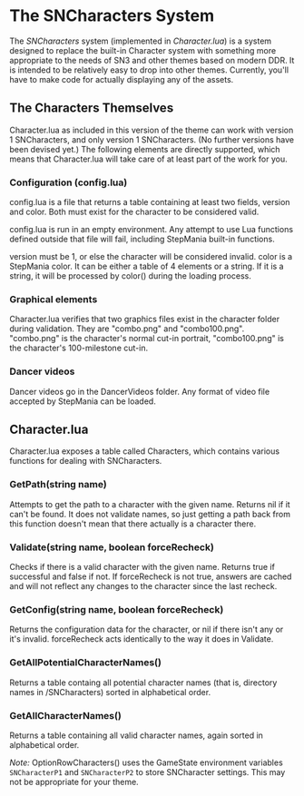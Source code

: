 The SNCharacters System
=======================

The _SNCharacters_ system (implemented in _Character.lua_) is a system designed to replace the built-in Character system with something more appropriate to the needs of SN3 and other themes based on modern DDR. It is intended to be relatively easy to drop into other themes. Currently, you'll have to make code for actually displaying any of the assets.

The Characters Themselves
-------------------------
Character.lua as included in this version of the theme can work with version 1 SNCharacters, and only version 1 SNCharacters. (No further versions have been devised yet.) The following elements are directly supported, which means that Character.lua will take care of at least part of the work for you.

### Configuration (config.lua) ###
config.lua is a file that returns a table containing at least two fields, version and color. Both must exist for the character to be considered valid.

config.lua is run in an empty environment. Any attempt to use Lua functions defined outside that file will fail, including StepMania built-in functions.

version must be 1, or else the character will be considered invalid.
color is a StepMania color. It can be either a table of 4 elements or a string. If it is a string, it will be processed by color() during the loading process.

### Graphical elements ###
Character.lua verifies that two graphics files exist in the character folder during validation.
They are "combo.png" and "combo100.png". "combo.png" is the character's normal cut-in portrait, "combo100.png" is the character's 100-milestone cut-in.

### Dancer videos ###
Dancer videos go in the DancerVideos folder. Any format of video file accepted by StepMania can be loaded.

Character.lua
-------------
Character.lua exposes a table called Characters, which contains various functions for dealing with SNCharacters.

### GetPath(string name) ###
Attempts to get the path to a character with the given name. Returns nil if it can't be found. It does not validate names, so just getting a path back from this function doesn't mean that there actually is a character there.

### Validate(string name, boolean forceRecheck) ###
Checks if there is a valid character with the given name. Returns true if successful and false if not. If forceRecheck is not true, answers are cached and will not reflect any changes to the character since the last recheck.

### GetConfig(string name, boolean forceRecheck) ###
Returns the configuration data for the character, or nil if there isn't any or it's invalid. forceRecheck acts identically to the way it does in Validate.

### GetAllPotentialCharacterNames() ###
Returns a table containg all potential character names (that is, directory names in /SNCharacters) sorted in alphabetical order.

### GetAllCharacterNames() ###
Returns a table containing all valid character names, again sorted in alphabetical order.

_Note:_ OptionRowCharacters() uses the GameState environment variables `SNCharacterP1` and `SNCharacterP2` to store SNCharacter settings. This may not be appropriate for your theme.
